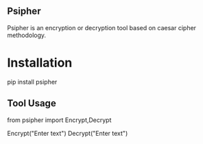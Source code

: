 ## Psipher

Psipher is an encryption or decryption tool based on caesar cipher methodology.

# Installation
pip install psipher
## Tool Usage
from psipher import Encrypt,Decrypt

Encrypt("Enter text")
Decrypt("Enter text")
